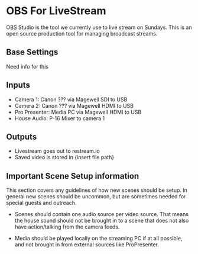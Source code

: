 # OBS For LiveStream

OBS Studio is the tool we currently use to live stream on Sundays. This is an open source production tool for managing broadcast streams.

## Base Settings

Need info for this

## Inputs

- Camera 1: Canon ??? via Magewell SDI to USB
- Camera 2: Canon ??? via Magewell HDMI to USB
- Pro Presenter: Media PC via Magewell HDMI to USB
- House Audio: P-16 Mixer to camera 1

## Outputs

- Livestream goes out to restream.io
- Saved video is stored in {insert file path}

## Important Scene Setup information

This section covers any guidelines of how new scenes should be setup. In general new scenes should be uncommon, but are sometimes needed for special guests and outreach.

- Scenes should contain one audio source per video source.  That means the house sound should not be brought in to a scene that does not also have action/talking from the camera feeds.

- Media should be played locally on the streaming PC if at all possible, and not brought in from external sources like ProPresenter.
